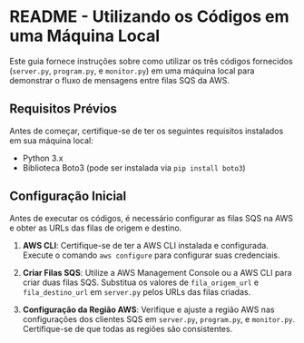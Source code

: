 # README - Utilizando os Códigos em uma Máquina Local

Este guia fornece instruções sobre como utilizar os três códigos fornecidos (`server.py`, `program.py`, e `monitor.py`) em uma máquina local para demonstrar o fluxo de mensagens entre filas SQS da AWS.

## Requisitos Prévios
Antes de começar, certifique-se de ter os seguintes requisitos instalados em sua máquina local:

- Python 3.x
- Biblioteca Boto3 (pode ser instalada via `pip install boto3`)

## Configuração Inicial
Antes de executar os códigos, é necessário configurar as filas SQS na AWS e obter as URLs das filas de origem e destino.

1. **AWS CLI**: Certifique-se de ter a AWS CLI instalada e configurada. Execute o comando `aws configure` para configurar suas credenciais.

2. **Criar Filas SQS**: Utilize a AWS Management Console ou a AWS CLI para criar duas filas SQS. Substitua os valores de `fila_origem_url` e `fila_destino_url` em `server.py` pelos URLs das filas criadas.

3. **Configuração da Região AWS**: Verifique e ajuste a região AWS nas configurações dos clientes SQS em `server.py`, `program.py`, e `monitor.py`. Certifique-se de que todas as regiões são consistentes.
